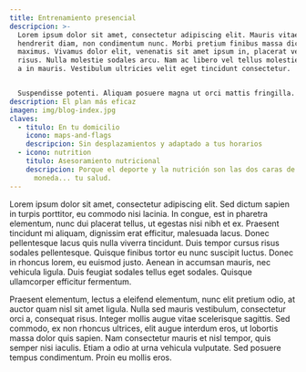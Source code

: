 ```yaml
---
title: Entrenamiento presencial
descripcion: >-
  Lorem ipsum dolor sit amet, consectetur adipiscing elit. Mauris vitae
  hendrerit diam, non condimentum nunc. Morbi pretium finibus massa dictum
  maximus. Vivamus dolor elit, venenatis sit amet ipsum in, placerat vehicula
  risus. Nulla molestie sodales arcu. Nam ac libero vel tellus molestie viverra
  a in mauris. Vestibulum ultricies velit eget tincidunt consectetur.


  Suspendisse potenti. Aliquam posuere magna ut orci mattis fringilla. Sed justo libero, volutpat in magna eu, pulvinar pulvinar urna. Orci varius natoque penatibus et magnis dis parturient montes, nascetur ridiculus mus. Maecenas ac imperdiet odio, ut faucibus justo. Sed sed libero ac eros ultricies bibendum ac vitae le.
description: El plan más eficaz
imagen: img/blog-index.jpg
claves:
  - titulo: En tu domicilio
    icono: maps-and-flags
    descripcion: Sin desplazamientos y adaptado a tus horarios
  - icono: nutrition
    titulo: Asesoramiento nutricional
    descripcion: Porque el deporte y la nutrición son las dos caras de una misma
      moneda... tu salud.
---
```

Lorem ipsum dolor sit amet, consectetur adipiscing elit. Sed dictum sapien in turpis porttitor, eu commodo nisi lacinia. In congue, est in pharetra elementum, nunc dui placerat tellus, ut egestas nisi nibh et ex. Praesent tincidunt mi aliquam, dignissim erat efficitur, malesuada lacus. Donec pellentesque lacus quis nulla viverra tincidunt. Duis tempor cursus risus sodales pellentesque. Quisque finibus tortor eu nunc suscipit luctus. Donec in rhoncus lorem, eu euismod justo. Aenean in accumsan mauris, nec vehicula ligula. Duis feugiat sodales tellus eget sodales. Quisque ullamcorper efficitur fermentum.

Praesent elementum, lectus a eleifend elementum, nunc elit pretium odio, at auctor quam nisl sit amet ligula. Nulla sed mauris vestibulum, consectetur orci a, consequat risus. Integer mollis augue vitae scelerisque sagittis. Sed commodo, ex non rhoncus ultrices, elit augue interdum eros, ut lobortis massa dolor quis sapien. Nam consectetur mauris et nisl tempor, quis semper nisi iaculis. Etiam a odio at urna vehicula vulputate. Sed posuere tempus condimentum. Proin eu mollis eros.